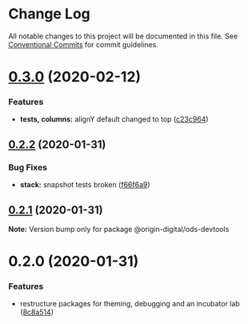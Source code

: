 # Change Log

All notable changes to this project will be documented in this file.
See [Conventional Commits](https://conventionalcommits.org) for commit guidelines.

# [0.3.0](https://bitbucket.orgn.io/od/origin-ui/compare/@origin-digital/ods-devtools@0.2.2...@origin-digital/ods-devtools@0.3.0) (2020-02-12)


### Features

* **tests, columns:** alignY default changed to top ([c23c964](https://bitbucket.orgn.io/od/origin-ui/commits/c23c964))





## [0.2.2](https://bitbucket.orgn.io/od/origin-ui/compare/@origin-digital/ods-devtools@0.2.1...@origin-digital/ods-devtools@0.2.2) (2020-01-31)

### Bug Fixes

- **stack:** snapshot tests broken ([f66f6a9](https://bitbucket.orgn.io/od/origin-ui/commits/f66f6a9))

## [0.2.1](https://bitbucket.orgn.io/od/origin-ui/compare/@origin-digital/ods-devtools@0.2.0...@origin-digital/ods-devtools@0.2.1) (2020-01-31)

**Note:** Version bump only for package @origin-digital/ods-devtools

# 0.2.0 (2020-01-31)

### Features

- restructure packages for theming, debugging and an incubator lab ([8c8a514](https://bitbucket.orgn.io/od/origin-ui/commits/8c8a514))
